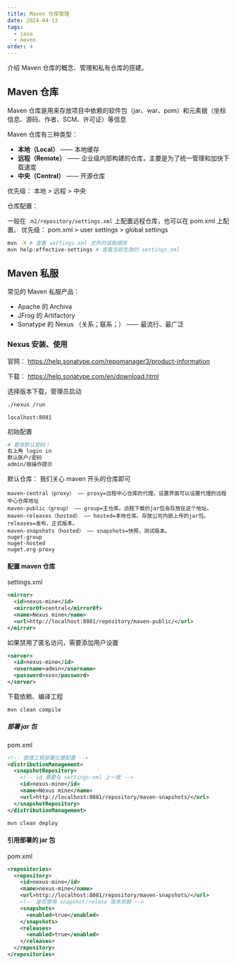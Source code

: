 ```yaml
---
title: Maven 仓库管理
date: 2024-04-13
tags:
  - java
  - maven
order: 4
---
```


介绍 Maven 仓库的概念、管理和私有仓库的搭建。

<!-- more -->

## Maven 仓库

Maven 仓库是用来存放项目中依赖的软件包（jar、war、pom）和元素据（坐标信息、源码、作者、SCM、许可证）等信息

Maven 仓库有三种类型：

- **本地（Local）** —— 本地缓存
- **远程（Remote）** —— 企业级内部构建的仓库，主要是为了统一管理和加快下载速度
- **中央（Central）** —— 开源仓库

优先级： 本地 > 远程 > 中央

仓库配置：

一般在 `.m2/repository/settings.xml` 上配置远程仓库，也可以在 pom.xml 上配置。
优先级： pom.xml > user settings > global settings

```bash
mvn -X # 查看 settings.xml 文件的读取顺序
mvn help:effective-settings # 查看当前生效的 settings.xml
```

## Maven 私服

常见的 Maven 私服产品：

- Apache 的 Archiva
- JFrog 的 Artifactory
- Sonatype 的 Nexus （关系；联系；） —— 最流行、最广泛

### Nexus 安装、使用

官网： <https://help.sonatype.com/repomanager3/product-information>

下载： <https://help.sonatype.com/en/download.html>

选择版本下载，管理员启动

```bash
./nexus /run
```

`localhost:8081`

初始配置

```bash
# 更改默认密码！
右上角 login in
默认账户/密码
admin/按操作提示
```

默认仓库： 我们关心 maven 开头的仓库即可

```
maven-central（proxy） —— proxy=远程中心仓库的代理。设置界面可以设置代理的远程中心仓库地址
maven-public（group） —— group=主仓库。远程下载的jar包会存放在这个地址。
maven-releases（hosted） —— hosted=本地仓库。存放公司内部上传的jar包。releases=发布，正式版本。
maven-snapshots（hosted） —— snapshots=快照，测试版本。
nuget-group
nuget-hosted
nuget.org-proxy
```

#### 配置 maven 仓库

settings.xml

```xml
<mirror>
  <id>nexus-mine</id>
  <mirrorOf>central</mirrorOf>
  <name>Nexus mine</name>
  <url>http://localhost:8081/repository/maven-public/</url>
</mirror>
```

如果禁用了匿名访问，需要添加用户设置

```xml
<server>
  <id>nexus-mine</id>
  <username>admin</username>
  <password>xxx</password>
</server>
```

下载依赖、编译工程

```bash
mvn clean compile
```

##### 部署 jar 包

pom.xml

```xml
<!-- 管理工程部署位置配置 -->
<distributionManagement>
  <snapshotRepository>
    <!-- id 需要与 settings.xml 上一致 -->
    <id>nexus-mine</id>
    <name>Nexus mine</name>
    <url>http://localhost:8081/repository/maven-snapshots/</url>
  </snapshotRepository>
</distributionManagement>
```

```bash
mvn clean deploy
```

#### 引用部署的 jar 包

pom.xml

```xml
<repositories>
  <repository>
    <id>nexus-mine</id>
    <name>nexus-mine</name>
    <url>http://localhost:8081/repository/maven-snapshots/</url>
    <!-- 是否使用 snapshot/relase 版本依赖 -->
    <snapshots>
      <enabled>true</enabled>
    </snapshots>
    <releases>
      <enabled>true</enabled>
    </releases>
  </repository>
</repositories>
```
